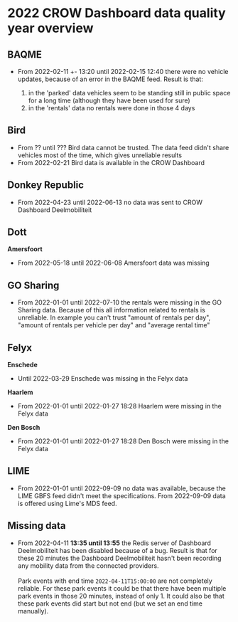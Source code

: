 # 2022 CROW Dashboard data quality year overview

## BAQME

- From 2022-02-11 +- 13:20 until 2022-02-15 12:40 there were no vehicle updates, because of an error in the BAQME feed. Result is that:

  1. in the 'parked' data vehicles seem to be standing still in public space for a long time (although they have been used for sure)
  2. in the 'rentals' data no rentals were done in those 4 days

## Bird

- From ?? until ??? Bird data cannot be trusted. The data feed didn't share vehicles most of the time, which gives unreliable results
- From 2022-02-21 Bird data is available in the CROW Dashboard

## Donkey Republic

- From 2022-04-23 until 2022-06-13 no data was sent to CROW Dashboard Deelmobiliteit

## Dott

**Amersfoort**

- From 2022-05-18 until 2022-06-08 Amersfoort data was missing

## GO Sharing

- From 2022-01-01 until 2022-07-10 the rentals were missing in the GO Sharing data. Because of this all information related to rentals is unreliable. In example you can't trust "amount of rentals per day", "amount of rentals per vehicle per day" and "average rental time"

## Felyx

**Enschede**

- Until 2022-03-29 Enschede was missing in the Felyx data

**Haarlem**

- From 2022-01-01 until 2022-01-27 18:28 Haarlem were missing in the Felyx data

**Den Bosch**

- From 2022-01-01 until 2022-01-27 18:28 Den Bosch were missing in the Felyx data

## LIME

- From 2022-01-01 until 2022-09-09 no data was available, because the LIME GBFS feed didn't meet the specifications. From 2022-09-09 data is offered using Lime's MDS feed.

## Missing data

- From 2022-04-11 **13:35 until 13:55** the Redis server of Dashboard Deelmobiliteit has been disabled because of a bug. Result is that for these 20 minutes the Dashboard Deelmobiliteit hasn't been recording any mobility data from the connected providers.<br /><br />Park events with end time `2022-04-11T15:00:00` are not completely reliable. For these park events it could be that there have been multiple park events in those 20 minutes, instead of only 1. It could also be that these park events did start but not end (but we set an end time manually).
